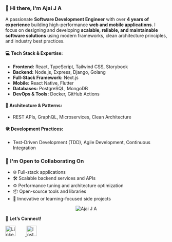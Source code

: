 ### 👋 Hi there, I'm Ajai J A

 A passionate **Software Development Engineer** with over **4 years of experience** building high-performance **web and mobile applications**. I focus on designing and developing **scalable, reliable, and maintainable software solutions** using modern frameworks, clean architecture principles, and industry best practices.

#### 💻 Tech Stack & Expertise:
- **Frontend:** React, TypeScript, Tailwind CSS, Storybook  
- **Backend:** Node.js, Express, Django, Golang 
- **Full-Stack Framework:** Next.js
- **Mobile:** React Native, Flutter  
- **Databases:** PostgreSQL, MongoDB  
- **DevOps & Tools:** Docker, GitHub Actions

#### 🧱 Architecture & Patterns:
- REST APIs, GraphQL, Microservices, Clean Architecture  

#### 🛠 Development Practices:
- Test-Driven Development (TDD), Agile Development, Continuous Integration

### 🤝 I'm Open to Collaborating On
- 🌐 Full-stack applications
- 🛠 Scalable backend services and APIs
- ⚙️ Performance tuning and architecture optimization
- 📦 Open-source tools and libraries
- 🧠 Innovative or learning-focused side projects

<p align="center"> <img src="https://komarev.com/ghpvc/?username=AjaiJA&label=Profile%20views&color=0e75b6&style=flat" alt="Ajai J A" /> </p>

<!--![Ajai J A 's GitHub stats](https://github-readme-stats.vercel.app/api?username=AjaiJA&show_icons=true&theme=highcontrast&card_width=60)
[![Top Langs](https://github-readme-stats.vercel.app/api/top-langs/?username=AjaiJA&layout=compact)](https://github.com/AjaiJA/)
<img align="center" src="https://github-readme-stats.vercel.app/api/top-langs?username=AjaiJA&show_icons=true&locale=en&layout=compact" alt="Ajai J A" width="400"/>-->
 <!--<a href="https://github.com/AjaiJA/My-Projects">
  <img align="center" src="https://github-readme-stats.vercel.app/api/pin/?username=AjaiJA&repo=My-Projects" />
</a>-->

🔗 **Let’s Connect!**

<p align="left">
  <a href="https://www.linkedin.com/in/ajaija/" title="LinkedIn" target="_blank" rel="noopener noreferrer">
    <img src="https://raw.githubusercontent.com/danielcranney/readme-generator/main/public/icons/socials/linkedin.svg" alt="LinkedIn" width="32" style="margin-right: 30px;" />
  </a>
  <a href="http://www.instagram.com/ajai_ja/" title="Instagram" target="_blank" rel="noopener noreferrer">
    <img src="https://raw.githubusercontent.com/danielcranney/readme-generator/main/public/icons/socials/instagram.svg" alt="Instagram" width="32" />
  </a>
</p>

